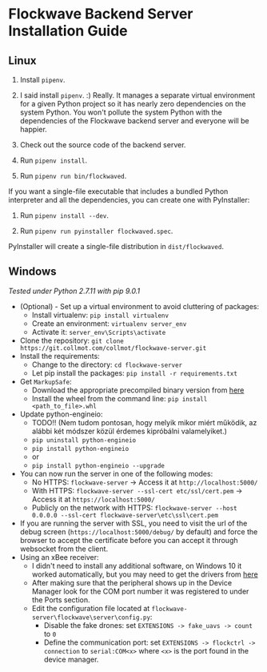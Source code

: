 # Flockwave Backend Server Installation Guide

## Linux

1. Install `pipenv`.

2. I said install `pipenv`. :) Really. It manages a separate virtual environment
   for a given Python project so it has nearly zero dependencies on the system
   Python. You won't pollute the system Python with the dependencies of the
   Flockwave backend server and everyone will be happier.

3. Check out the source code of the backend server.

4. Run `pipenv install`.

5. Run `pipenv run bin/flockwaved`.

If you want a single-file executable that includes a bundled Python interpreter
and all the dependencies, you can create one with PyInstaller:

1. Run `pipenv install --dev`.

2. Run `pipenv run pyinstaller flockwaved.spec`.

PyInstaller will create a single-file distribution in `dist/flockwaved`.

## Windows

_Tested under Python 2.7.11 with pip 9.0.1_

- (Optional) - Set up a virtual environment to avoid cluttering of packages:
  - Install virtualenv: `pip install virtualenv`
  - Create an environment: `virtualenv server_env`
  - Activate it: `server_env\Scripts\activate`
- Clone the repository: `git clone https://git.collmot.com/collmot/flockwave-server.git`
- Install the requirements:
  - Change to the directory: `cd flockwave-server`
  - Let pip install the packages: `pip install -r requirements.txt`
- Get `MarkupSafe`:
  - Download the appropriate precompiled binary version from [here](http://www.lfd.uci.edu/~gohlke/pythonlibs/#markupsafe)
  - Install the wheel from the command line: `pip install <path_to_file>.whl`
- Update python-engineio:
  - TODO!! (Nem tudom pontosan, hogy melyik mikor miért működik, az alábbi két módszer közül érdemes kipróbálni valamelyiket.)
  - `pip uninstall python-engineio`
  - `pip install python-engineio`
  - or
  - `pip install python-engineio --upgrade`
- You can now run the server in one of the following modes:
  - No HTTPS: `flockwave-server` -> Access it at `http://localhost:5000/`
  - With HTTPS: `flockwave-server --ssl-cert etc/ssl/cert.pem` -> Access it at `https://localhost:5000/`
  - Publicly on the network with HTTPS: `flockwave-server --host 0.0.0.0 --ssl-cert flockwave-server\etc\ssl\cert.pem`
- If you are running the server with SSL, you need to visit the url of the debug screen (`https://localhost:5000/debug/` by default) and force the browser to accept the certificate before you can accept it through websocket from the client.
- Using an xBee receiver:
  - I didn't need to install any additional software, on Windows 10 it worked automatically, but you may need to get the drivers from [here](http://www.ftdichip.com/FTDrivers.htm)
  - After making sure that the peripheral shows up in the Device Manager look for the COM port number it was registered to under the Ports section.
  - Edit the configuration file located at `flockwave-server\flockwave\server\config.py`:
    - Disable the fake drones: set `EXTENSIONS -> fake_uavs -> count` to `0`
    - Define the communication port: set `EXTENSIONS -> flockctrl -> connection` to `serial:COM<x>` where `<x>` is the port found in the device manager.
